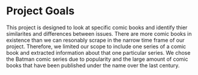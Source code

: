 # Project Goals

This project is designed to look at specific comic books and identify thier similarites and differences between issues. There are more comic books in existence than we can resonably scrape in the narrow time frame of our project. Therefore, we limited our scope to include one series of a comic book and extracted information about that one particular series.
We chose the Batman comic series due to popularity and the large amount of comic books that have been published under the name over the last century.

